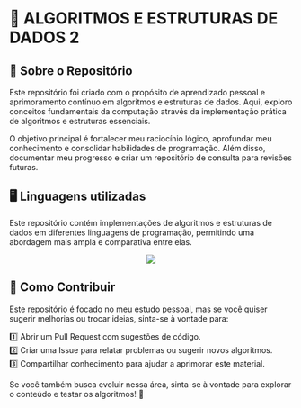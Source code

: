 # 🚀 **ALGORITMOS E ESTRUTURAS DE DADOS 2**

## **📌 Sobre o Repositório**

Este repositório foi criado com o propósito de aprendizado pessoal e aprimoramento contínuo em algoritmos e estruturas de dados. Aqui, exploro conceitos fundamentais da computação através da implementação prática de algoritmos e estruturas essenciais.

O objetivo principal é fortalecer meu raciocínio lógico, aprofundar meu conhecimento e consolidar habilidades de programação. Além disso, documentar meu progresso e criar um repositório de consulta para revisões futuras.

## **🖥️ Linguagens utilizadas**  

Este repositório contém implementações de algoritmos e estruturas de dados em diferentes linguagens de programação, permitindo uma abordagem mais ampla e comparativa entre elas.

<p align="center">
  <a href="https://skillicons.dev">
    <img src="https://skillicons.dev/icons?i=java,c,cpp,cs" />
  </a>
</p>

## **🤝 Como Contribuir**

Este repositório é focado no meu estudo pessoal, mas se você quiser sugerir melhorias ou trocar ideias, sinta-se à vontade para:

1️⃣ Abrir um Pull Request com sugestões de código.  
2️⃣ Criar uma Issue para relatar problemas ou sugerir novos algoritmos.  
3️⃣ Compartilhar conhecimento para ajudar a aprimorar este material.

Se você também busca evoluir nessa área, sinta-se à vontade para explorar o conteúdo e testar os algoritmos! 🧠
